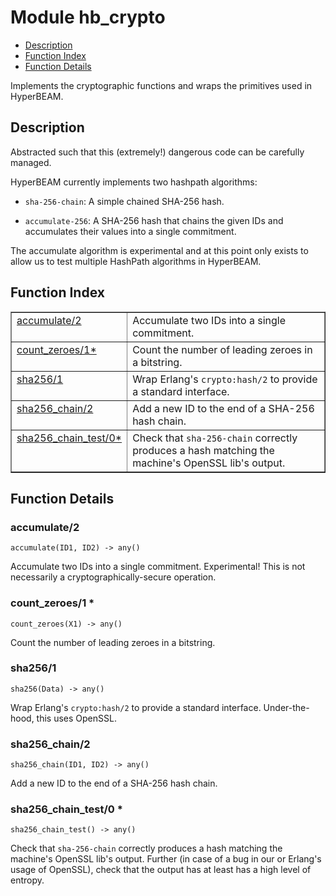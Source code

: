 

# Module hb_crypto
* [Description](#description)
* [Function Index](#index)
* [Function Details](#functions)

Implements the cryptographic functions and wraps the primitives
used in HyperBEAM.

<a name="description"></a>

## Description

Abstracted such that this (extremely!) dangerous code
can be carefully managed.

HyperBEAM currently implements two hashpath algorithms:

* `sha-256-chain`: A simple chained SHA-256 hash.

* `accumulate-256`: A SHA-256 hash that chains the given IDs and accumulates
their values into a single commitment.

The accumulate algorithm is experimental and at this point only exists to
allow us to test multiple HashPath algorithms in HyperBEAM.<a name="index"></a>

## Function Index


<table width="100%" border="1" cellspacing="0" cellpadding="2" summary="function index"><tr><td valign="top"><a href="#accumulate-2">accumulate/2</a></td><td>Accumulate two IDs into a single commitment.</td></tr><tr><td valign="top"><a href="#count_zeroes-1">count_zeroes/1*</a></td><td>Count the number of leading zeroes in a bitstring.</td></tr><tr><td valign="top"><a href="#sha256-1">sha256/1</a></td><td>Wrap Erlang's <code>crypto:hash/2</code> to provide a standard interface.</td></tr><tr><td valign="top"><a href="#sha256_chain-2">sha256_chain/2</a></td><td>Add a new ID to the end of a SHA-256 hash chain.</td></tr><tr><td valign="top"><a href="#sha256_chain_test-0">sha256_chain_test/0*</a></td><td>Check that <code>sha-256-chain</code> correctly produces a hash matching
the machine's OpenSSL lib's output.</td></tr></table>


<a name="functions"></a>

## Function Details

<a name="accumulate-2"></a>

### accumulate/2

`accumulate(ID1, ID2) -> any()`

Accumulate two IDs into a single commitment.
Experimental! This is not necessarily a cryptographically-secure operation.

<a name="count_zeroes-1"></a>

### count_zeroes/1 *

`count_zeroes(X1) -> any()`

Count the number of leading zeroes in a bitstring.

<a name="sha256-1"></a>

### sha256/1

`sha256(Data) -> any()`

Wrap Erlang's `crypto:hash/2` to provide a standard interface.
Under-the-hood, this uses OpenSSL.

<a name="sha256_chain-2"></a>

### sha256_chain/2

`sha256_chain(ID1, ID2) -> any()`

Add a new ID to the end of a SHA-256 hash chain.

<a name="sha256_chain_test-0"></a>

### sha256_chain_test/0 *

`sha256_chain_test() -> any()`

Check that `sha-256-chain` correctly produces a hash matching
the machine's OpenSSL lib's output. Further (in case of a bug in our
or Erlang's usage of OpenSSL), check that the output has at least has
a high level of entropy.

